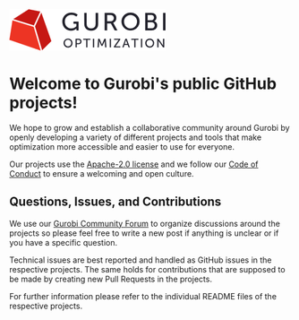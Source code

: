 <picture>
  <source media="(prefers-color-scheme: dark)" srcset="../img/gurobi-dark.png">
  <source media="(prefers-color-scheme: light)" srcset="../img/gurobi-light.png">
  <img alt="Gurobi" src="../img/gurobi-light.png">
</picture>

# Welcome to Gurobi's public GitHub projects!

We hope to grow and establish a collaborative community around Gurobi by openly developing a variety of different projects and tools that make optimization more accessible and easier to use for everyone.

Our projects use the [Apache-2.0 license](../LICENSE) and we follow our [Code of Conduct](../CODE_OF_CONDUCT.md) to ensure a welcoming and open culture.

## Questions, Issues, and Contributions

We use our [Gurobi Community Forum](https://support.gurobi.com/hc/en-us/community/topics) to organize discussions around the projects so please feel free to write a new post if anything is unclear or if you have a specific question.

Technical issues are best reported and handled as GitHub issues in the respective projects. The same holds for contributions that are supposed to be made by creating new Pull Requests in the projects.

For further information please refer to the individual README files of the respective projects.
